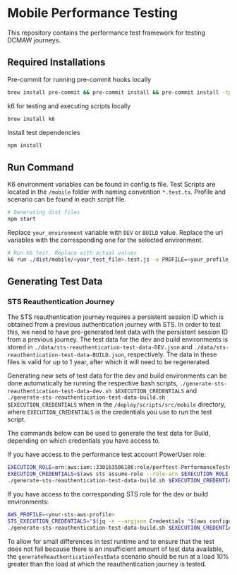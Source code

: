 # Mobile Performance Testing

This repository contains the performance test framework for testing DCMAW journeys.

## Required Installations

Pre-commit for running pre-commit hooks locally

```bash
brew install pre-commit && pre-commit install && pre-commit install -tprepare-commit-msg -tcommit-msg
```

k6 for testing and executing scripts locally

```bash
brew install k6
```

Install test dependencies

```bash
npm install
```

## Run Command

K6 environment variables can be found in config.ts file.
Test Scripts are located in the `/mobile` folder with naming convention `*.test.ts`. Profile and scenario can be found in each script file.

```bash
# Generating dist files
npm start
```

Replace `your_environment` variable with `DEV` or `BUILD` value. Replace the url variables with the corresponding one for the selected environment.

```bash
# Run k6 test. Replace with actual values
k6 run ./dist/mobile/<your_test_file>.test.js -e PROFILE=<your_profile_name> -e SCENARIO=<your_scenario_name> -e MOBILE_<your_environment>_TEST_CLIENT_URL=<your_test_client_execute_url> -e MOBILE_<your_environment>_BACKEND_URL=<your_backend_url> -e MOBILE_<your_environment>_FRONTEND_URL=<your_frontend_url> -e ENVIRONMENT=<your_environment>
```

## Generating Test Data

### STS Reauthentication Journey

The STS reauthentication journey requires a persistent session ID which is obtained from a previous authentication
journey with STS. In order to test this, we need to have pre-generated test data with the persistent session ID from a
previous journey. The test data for the dev and build environments is stored in
`./data/sts-reauthentication-test-data-DEV.json` and `./data/sts-reauthentication-test-data-BUILD.json`, respectively.
The data in these files is valid for up to 1 year, after which it will need to be regenerated.

Generating new sets of test data for the dev and build environments can be done automatically be running the respective
bash scripts, `./generate-sts-reauthentication-test-data-dev.sh $EXECUTION_CREDENTIALS` and
`./generate-sts-reauthentication-test-data-build.sh $EXECUTION_CREDENTIALS` when in the `/deploy/scripts/src/mobile`
directory, where `EXECUTION_CREDENTIALS` is the credentials you use to run the test script.

The commands below can be used to generate the test data for Build, depending on which credentials you have access to.

If you have access to the performance test account PowerUser role:
```bash
EXECUTION_ROLE=arn:aws:iam::330163506186:role/perftest-PerformanceTesterRole
EXECUTION_CREDENTIALS=$(aws sts assume-role --role-arn $EXECUTION_ROLE --role-session-name `date +%s` --profile perf-test-prod-pu)
./generate-sts-reauthentication-test-data-build.sh $EXECUTION_CREDENTIALS
```

If you have access to the corresponding STS role for the dev or build environments:
```bash
AWS_PROFILE=<your-sts-aws-profile>
STS_EXECUTION_CREDENTIALS="$(jq -n --argjson Credentials "$(aws configure export-credentials --profile $AWS_PROFILE)" '{Credentials: $Credentials}')"
./generate-sts-reauthentication-test-data-build.sh $EXECUTION_CREDENTIALS
```

To allow for small differences in test runtime and to ensure that the test does not fail because there
is an insufficient amount of test data available, the `generateReauthenticationTestData` scenario should be run at a
load 10% greater than the load at which the reauthentication journey is tested.